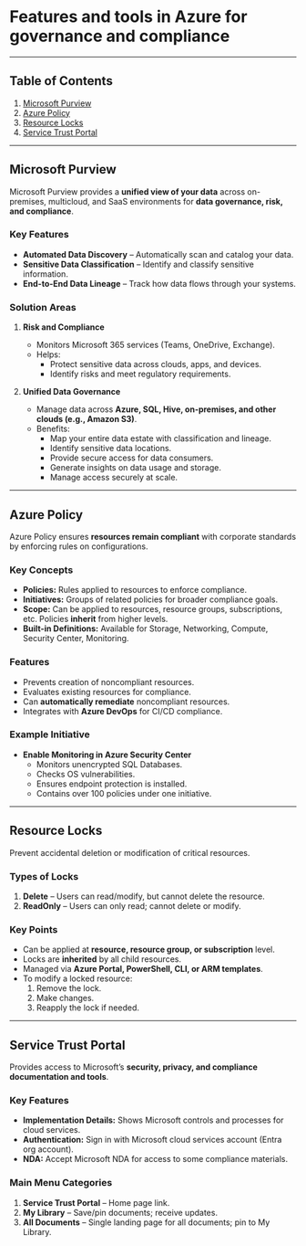 # Features and tools in Azure for governance and compliance

---

## Table of Contents
1. [Microsoft Purview](#microsoft-purview)  
2. [Azure Policy](#azure-policy)  
3. [Resource Locks](#resource-locks)  
4. [Service Trust Portal](#service-trust-portal)  

---

## Microsoft Purview

Microsoft Purview provides a **unified view of your data** 
across on-premises, multicloud, and SaaS environments for **data governance, risk, and compliance**.

### Key Features
- **Automated Data Discovery** – Automatically scan and catalog your data.  
- **Sensitive Data Classification** – Identify and classify sensitive information.  
- **End-to-End Data Lineage** – Track how data flows through your systems.

### Solution Areas
1. **Risk and Compliance**
   - Monitors Microsoft 365 services (Teams, OneDrive, Exchange).  
   - Helps:
     - Protect sensitive data across clouds, apps, and devices.  
     - Identify risks and meet regulatory requirements.  

2. **Unified Data Governance**
   - Manage data across **Azure, SQL, Hive, on-premises, and other clouds (e.g., Amazon S3)**.  
   - Benefits:
     - Map your entire data estate with classification and lineage.  
     - Identify sensitive data locations.  
     - Provide secure access for data consumers.  
     - Generate insights on data usage and storage.  
     - Manage access securely at scale.

---

## Azure Policy

Azure Policy ensures **resources remain compliant** with corporate standards 
by enforcing rules on configurations.

### Key Concepts
- **Policies:** Rules applied to resources to enforce compliance.  
- **Initiatives:** Groups of related policies for broader compliance goals.  
- **Scope:** Can be applied to resources, resource groups, subscriptions, etc. Policies **inherit** from higher levels.  
- **Built-in Definitions:** Available for Storage, Networking, Compute, Security Center, Monitoring.

### Features
- Prevents creation of noncompliant resources.  
- Evaluates existing resources for compliance.  
- Can **automatically remediate** noncompliant resources.  
- Integrates with **Azure DevOps** for CI/CD compliance.

### Example Initiative
- **Enable Monitoring in Azure Security Center**
  - Monitors unencrypted SQL Databases.  
  - Checks OS vulnerabilities.  
  - Ensures endpoint protection is installed.  
  - Contains over 100 policies under one initiative.

---

## Resource Locks

Prevent accidental deletion or modification of critical resources.

### Types of Locks
1. **Delete** – Users can read/modify, but cannot delete the resource.  
2. **ReadOnly** – Users can only read; cannot delete or modify.

### Key Points
- Can be applied at **resource, resource group, or subscription** level.  
- Locks are **inherited** by all child resources.  
- Managed via **Azure Portal, PowerShell, CLI, or ARM templates**.  
- To modify a locked resource:
  1. Remove the lock.  
  2. Make changes.  
  3. Reapply the lock if needed.

---

## Service Trust Portal

Provides access to Microsoft’s **security, privacy, and compliance documentation and tools**.

### Key Features
- **Implementation Details:** Shows Microsoft controls and processes for cloud services.  
- **Authentication:** Sign in with Microsoft cloud services account (Entra org account).  
- **NDA:** Accept Microsoft NDA for access to some compliance materials.

### Main Menu Categories
1. **Service Trust Portal** – Home page link.  
2. **My Library** – Save/pin documents; receive updates.  
3. **All Documents** – Single landing page for all documents; pin to My Library.
